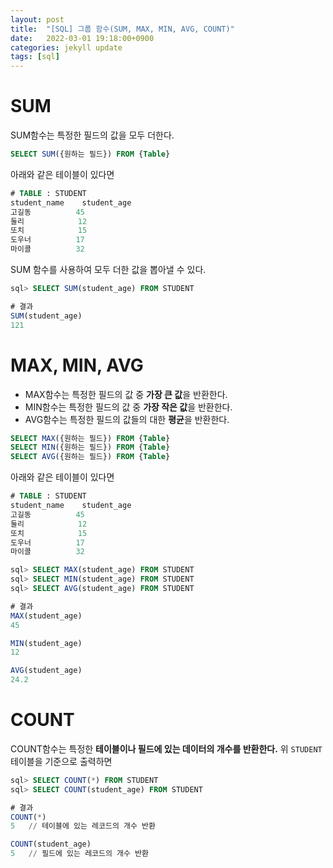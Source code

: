 ```yaml
---
layout: post
title:  "[SQL] 그룹 함수(SUM, MAX, MIN, AVG, COUNT)"
date:   2022-03-01 19:18:00+0900
categories: jekyll update
tags: [sql]
---
```

# SUM
SUM함수는 특정한 필드의 값을 모두 더한다.

```sql
SELECT SUM({원하는 필드}) FROM {Table}
```

아래와 같은 테이블이 있다면  

```sql
# TABLE : STUDENT
student_name    student_age
고길동          45
둘리            12
또치            15
도우너          17
마이콜          32
```

SUM 함수를 사용하여 모두 더한 값을 뽑아낼 수 있다.  

```sql
sql> SELECT SUM(student_age) FROM STUDENT

# 결과
SUM(student_age)
121
```

# MAX, MIN, AVG
- MAX함수는 특정한 필드의 값 중 **가장 큰 값**을 반환한다.  
- MIN함수는 특정한 필드의 값 중 **가장 작은 값**을 반환한다.  
- AVG함수는 특정한 필드의 값들의 대한 **평균**을 반환한다.  

```sql
SELECT MAX({원하는 필드}) FROM {Table}
SELECT MIN({원하는 필드}) FROM {Table}
SELECT AVG({원하는 필드}) FROM {Table}
```
아래와 같은 테이블이 있다면  

```sql
# TABLE : STUDENT
student_name    student_age
고길동          45
둘리            12
또치            15
도우너          17
마이콜          32
```

```sql
sql> SELECT MAX(student_age) FROM STUDENT
sql> SELECT MIN(student_age) FROM STUDENT
sql> SELECT AVG(student_age) FROM STUDENT

# 결과
MAX(student_age)
45

MIN(student_age)
12

AVG(student_age)
24.2
```

# COUNT
COUNT함수는 특정한 **테이블이나 필드에 있는 데이터의 개수를 반환한다.**
위 `STUDENT` 테이블을 기준으로 출력하면

```sql
sql> SELECT COUNT(*) FROM STUDENT
sql> SELECT COUNT(student_age) FROM STUDENT

# 결과
COUNT(*)
5   // 테이블에 있는 레코드의 개수 반환

COUNT(student_age)
5   // 필드에 있는 레코드의 개수 반환
```